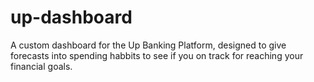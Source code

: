# up-dashboard
A custom dashboard for the Up Banking Platform, designed to give forecasts into spending habbits to see if you on track for reaching your financial goals.
